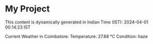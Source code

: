 # My Project

This content is dynamically generated in Indian Time (IST): 2024-04-01 00:14:23 IST


Current Weather in Coimbatore:
Temperature: 27.88 °C
Condition: haze
